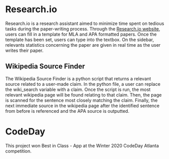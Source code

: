 # Research.io

Research.io is a research assistant aimed to minimize time spent on tedious tasks during the paper-writing process.
Through the [Research.io website](https://nunixnunix04.github.io/Research.io/), users can fill in a template for MLA and APA formatted papers.
Once the template has been set, users can type into the textbox.
On the sidebar, relevants statistics concerning the paper are given in real time as the user writes their paper.

## Wikipedia Source Finder

The Wikipedia Source Finder is a python script that returns a relevant source related to a user-made claim.
In the python file, a user can replace the wiki_search variable with a claim.
Once the script is run, the most relevant wikipedia page will be found relating to that claim.
Then, the page is scanned for the sentence most closely matching the claim.
Finally, the next immediate source in the wikipedia page after the identified sentence from before is referenced and the APA source is outputted.

# CodeDay

This project won Best in Class - App at the Winter 2020 CodeDay Atlanta competition.
